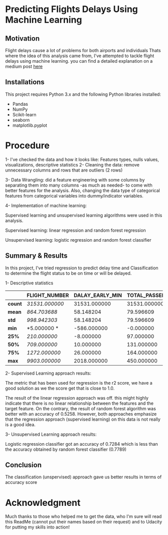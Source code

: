 # Predicting Flights Delays Using Machine Learning

## Motivation

Flight delays cause a lot of problems for both airports and individuals Thats where the idea of this analysis came from, I've attempted to tackle flight delays using machine learning. you can find a detailed explanation on a medium post [here](https://medium.com/@azalamri3/predicting-flights-delays-using-machine-learning-bfe24999dee4)

## Installations

This project requires Python 3.x and the following Python libraries installed:
* Pandas
* NumPy
* Scikit-learn
* seaborn
* matplotlib.pyplot

# Procedure
1- I've checked the data and how it looks like: Features types, nulls values, visualizations, descriptive statistics
2- Cleaning the data: remove unnecessary columns and rows that are outliers (2 rows)

3- Data Wrangling: did a feature engineering with some columns by separating them into many columns -as much as needed- to come with better features for the analysis. Also, changing the data type of categorical features from categorical variables into dummy/indicator variables.

4- Implementation of machine learning: 

Supervised learning and unsupervised learning algorithms were used in this analysis.

Supervised learning: linear regression and random forest regression 

Unsupervised learning: logistic regression and random forest classifier

 

## Summary & Results
In this project, I've tried regression to predict delay time and Classification to determine the flight status to be on time or will be delayed.

1- Descriptive statistics

| |FLIGHT_NUMBER|DALAY_EARLY_MIN|TOTAL_PASSENGERS|
|---|---|---|---|
|**count**|*31531.000000*|31531.000000|31531.000000|
|**mean**|*864.703688*|58.148204|79.596609|
|**std**|*998.942303*|58.148204|79.596609|
|**min**|*5.000000 *|-586.000000|-0.000000|
|**25%**|*210.000000*|-8.000000| 97.000000|
|**50%**|*709.000000*|10.000000|131.000000|
|**75%**|*1272.000000*|26.000000|164.000000|
|**max**|*9903.000000*|2018.000000|450.000000|


2- Supervised Learning approach results:

The metric that has been used for regression is the r2 score, we have a good solution as we the score get that is close to 1.0.

The result of the linear regression approach was off. this might highly indicate that there is no linear relationship between the features and the target feature. On the contrary, the result of random forest algorithm was better with an accuracy of 0.5258. However, both approaches emphasize that the regression approach (supervised learning) on this data is not really is a good idea.


3- Unsupervised Learning approach results:

Logistic regression classifier got an accuracy of 0.7284 which is less than the accuracy obtained by random forest classifier (0.7789)

## Conclusion
The classification (unspervised) approach gave us better results in terms of accuracy score 

# Acknowledgment
Much thanks to those who helped me to get the data, who I'm sure will read this ReadMe (cannot put their names based on their request) and to Udacity for putting my skills into action!
